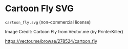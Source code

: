 # Cartoon Fly SVG

`cartoon_fly.svg` (non-commercial license)
    
Image Credit: Cartoon Fly from Vector.me (by PrinterKiller)

https://vector.me/browse/278524/cartoon_fly
